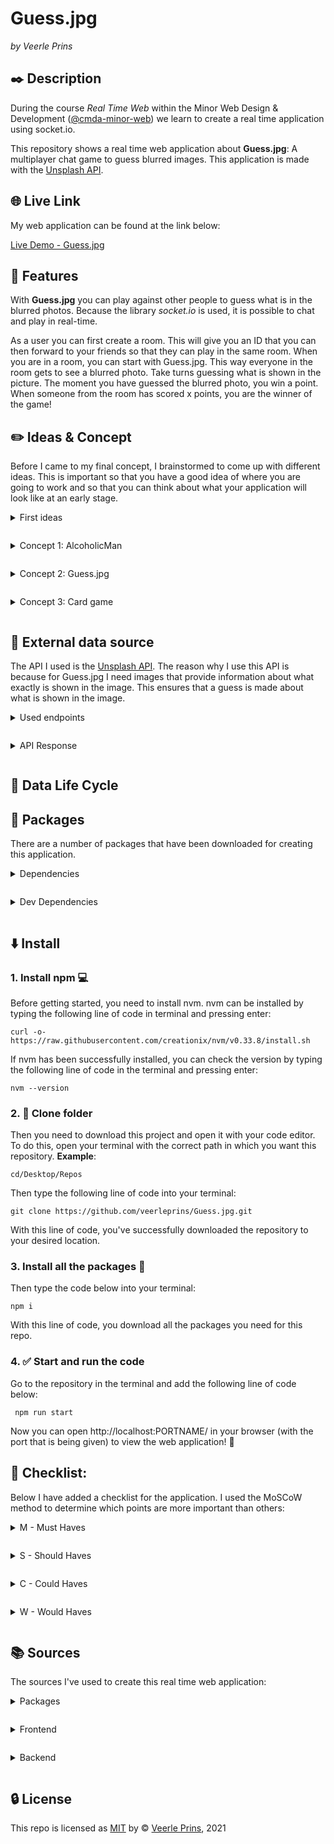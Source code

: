 # Guess.jpg

<!-- Image of the project here - Maybe Mockup -->

_by Veerle Prins_

## :black_nib: Description

During the course _Real Time Web_ within the Minor Web Design & Development ([@cmda-minor-web](https://github.com/cmda-minor-web)) we learn to create a real time application using socket.io.

This repository shows a real time web application about **Guess.jpg**: A multiplayer chat game to guess blurred images. This application is made with the [Unsplash API](https://unsplash.com/documentation).

## :globe_with_meridians: Live Link

My web application can be found at the link below:

[Live Demo - Guess.jpg](https://guess-jpg.herokuapp.com/)

## :small_orange_diamond: Features

With **Guess.jpg** you can play against other people to guess what is in the blurred photos. Because the library _socket.io_ is used, it is possible to chat and play in real-time.

As a user you can first create a room. This will give you an ID that you can then forward to your friends so that they can play in the same room. When you are in a room, you can start with Guess.jpg. This way everyone in the room gets to see a blurred photo. Take turns guessing what is shown in the picture. The moment you have guessed the blurred photo, you win a point. When someone from the room has scored x points, you are the winner of the game!

## :pencil2: Ideas & Concept

Before I came to my final concept, I brainstormed to come up with different ideas. This is important so that you have a good idea of where you are going to work and so that you can think about what your application will look like at an early stage.

<details style="margin: 1em 0;">
  <summary style="margin: 1em 0;">First ideas</summary>

My first idea was to create a chat where you can choose from three mini games. For example, I was thinking about the games tic tac toe, snake and air hockey. The tricky thing was that we do have to link an external API. I personally found it very difficult to link an external API to these small games. For this reason, I took a closer look at other possible ideas.

Since I hadn't quite figured it out yet, I started looking from an API. That's how I came up with a whole list of ideas:

- Card game with the Deck of Cards API.
- Photo guesser with the Unsplash / Pexels API.
- Music lyrics quiz with the Musixmatch lyrics / Last FM API.
- Guess the quote with the Famous Quotes API.
- Hangman with random-words API.

Based on this list, I decided to pick three ideas and work them out.

</details>

<details style="margin: 1em 0;">
  <summary style="margin: 1em 0;">Concept 1: AlcoholicMan</summary>

The first idea that I elaborated a bit further is _the hangman_ game. In this game, the idea is normally that you try not to make the person hang himself by guessing the word from letters as quickly as possible. I only slightly adjusted the concept. I thought it would be nicer to have a person drink a glass of beer every time the user gives a wrong letter. Thus, the aim of the game is not to get the person drunk by solving the word. Hence the name: **AlcoholicMan** instead of hangman. I have elaborated this concept in a small sketch:

![image of the sketch: Enter the room.](https://user-images.githubusercontent.com/35265583/114405581-1d660100-9ba7-11eb-99a7-f9b8fd7a07c5.png)![Image of the game sketch: AlcoholicMan ](https://user-images.githubusercontent.com/35265583/114405583-1dfe9780-9ba7-11eb-8f05-131f4986a12e.png)

The idea is that as a user you can first create a 'room' / enter the idea of the room. You then enter the room as a user and you can play AlcoholMan against each other. You try to enter a letter in turn to see if this letter is in the word. If it is done correctly nothing happens, if it is wrong the person has to eat a glass of beer. So the goal: Try not to get the person drunk.

</details>

<details style="margin: 1em 0;">
  <summary style="margin: 1em 0;">Concept 2: Guess.jpg</summary>

The second idea that I developed into a concept is **Guess.jpg**. The idea behind this is that you can go into a room with a number of people and see a blurred image. The person who guesses what is shown in the picture first wins a point. The person who ultimately determined x number of points has won the game. Hence the name: Guess.jpg. I have elaborated this concept in a small sketch:

![Image of the game sketch: Guess.jpg](https://user-images.githubusercontent.com/35265583/114405573-1c34d400-9ba7-11eb-9263-4349057c495c.png)

First, as a user you can create a new room or enter an existing room ID. Then you can start the game Guess.jpg with the people in that room. A blurred image is displayed where you have to guess what is on the image in turn. When you have guessed correctly, you win a point. This continues until an x number of points have been achieved.

Ultimately, this concept was also chosen. The reason for this was that I wanted to make something original and not over complicate it within two weeks.

</details>

<details style="margin: 1em 0;">
  <summary style="margin: 1em 0;">Concept 3: Card game</summary>

The last concept I've outlined is a card game. I myself play quite a lot of card games with friends (sometimes with drinks but sometimes without) and I thought it would be fun to code a card game. I did not really have a specific game in mind for this. I was in doubt between a drinking game and the card game 'pesten' that I often play with other people. I have briefly outlined this concept:

![Image of the game sketch: Card game](https://user-images.githubusercontent.com/35265583/114405548-17702000-9ba7-11eb-98d2-0bb9ccd67aa1.png)

The idea behind this is that you can play a card game together, especially now in corona time since you can't just see everyone. Still, I did not think this concept / idea was the strongest and I did not yet have a clear idea of what exactly I wanted to make.

</details>

## :link: External data source

The API I used is the [Unsplash API](https://unsplash.com/documentation). The reason why I use this API is because for Guess.jpg I need images that provide information about what exactly is shown in the image. This ensures that a guess is made about what is shown in the image.

<details style="margin: 1em 0;">
  <summary style="margin: 1em 0;">Used endpoints</summary>

I used the following endpoints:

`photos/random`  
This endpoint ensures that a random photo is collected. This is important because this random photo can be used in the game to guess what to see.

</details>

<details style="margin: 1em 0;">
  <summary style="margin: 1em 0;">API Response</summary>

After a request (HTTP GET) is made to the API (and if there are no errors) a response is sent back from the server API (HTTP response). This is a JSON object with information about the photo (s) being requested. Below is a response from the Unsplash API with some points of data available to you:

```
{
  "id": ,                 // ID of the photo
  "created_at": ,         // Photo created at date
  "updated_at": ,         // Photo updated at data
  "promoted_at": ,        // Photo promoted at date
  "width": ,              // Width of the photo
  "height": ,             // Height of the photo
  "description": ,        // Description of the photo
  "alt_description": ,    // Alt description of the photo
  "urls": [],             // Array with different sizes of the photo
  "categories": [],       // Array with categories of the photo
  "likes": ,              // Number of times the photo has been liked
  "user": {
    "id": ,               // Photographer's ID
    "username": ,         // Photographer's username
    "name": ,             // Photographer's name
    "location": ,         // Photographer's location name
  },
  "location": [],         // Array with the location where the photo was taken.
  "views": ,              // Number of views
  "downloads": ,          // Number of times the photo has been downloaded
}
```

</details>

## :arrows_counterclockwise: Data Life Cycle

## :bookmark_tabs: Packages

There are a number of packages that have been downloaded for creating this application.

<details style="margin: 1em 0;">
  <summary style="margin: 1em 0;">Dependencies</summary>

#### socket.io

The [**socket.io**](https://www.npmjs.com/package/socket.io) package enables real-time communication between the server (Node.js) and the client (JavaScript). The reason why this package has been downloaded is because it allows a multiplayer game to be played / chat between different users due to a constant connection between clients and the server.

#### express

The [**express**](https://www.npmjs.com/package/express) package is a framework for Nodejs. The reason why this package was downloaded is because express makes it easier to start a routing via the server. In addition, it supports many template engines that make it easier for this project.

#### ejs

The template engine [**ejs**](https://www.npmjs.com/package/ejs) ensures that javascript code can be injected on the client. The reason this package was downloaded is because ejs makes it easier to inject the data sent from the server into the client.

#### express-ejs-layouts

The package [**express-ejs-layouts**](https://www.npmjs.com/package/express-ejs-layouts) is a layout for ejs that works with express. The reason why this package has been downloaded is because it does not create any open tags in the .ejs files at, for example, the body and html tag when coding in the DRY (**D**on't **R**epeat **Y**ourself) way.

#### body-parser

The package [**body-parser**](https://www.npmjs.com/package/body-parser) ensures that the incoming requests can be read in Nodejs under the `req.body`. The reason why this package was downloaded is because it allows the input from the search bar to be read.

#### node-fetch

The package [**node-fetch**](https://www.npmjs.com/package/node-fetch) is a module that actually works exactly like the window.fetch method on the client, but for the server side. The reason why this package was downloaded is because it allowed an API fetch to be made via the server side.

#### dotenv

The package [**dotenv**](https://www.npmjs.com/package/dotenv) is a kind of module that ensures that variables are released from an .env file. The reason this package was downloaded is because dotenv helps to store sensitive data (keys of an API), among other things, without it being visible to everyone when the GitHub repo is downloaded.

</details>

<details style="margin: 1em 0;">
  <summary style="margin: 1em 0;">Dev Dependencies</summary>

#### nodemon

The package [**nodemon**](https://www.npmjs.com/package/nodemon) is installed in the developer dependencies. Nodemon is a tool to ensure that the server is automatically restarted after changes have been made to one of the files. It helps the developer, among other things, by keeping an eye on whether there are changes that could cause possible bugs.

</details>

## :arrow_down: Install

### 1. Install npm :computer:

Before getting started, you need to install nvm. nvm can be installed by typing the following line of code in terminal and pressing enter:

`curl -o- https://raw.githubusercontent.com/creationix/nvm/v0.33.8/install.sh `

If nvm has been successfully installed, you can check the version by typing the following line of code in the terminal and pressing enter:

`nvm --version`

### 2. :open_file_folder: Clone folder

Then you need to download this project and open it with your code editor. To do this, open your terminal with the correct path in which you want this repository. **Example**:

`cd/Desktop/Repos`

Then type the following line of code into your terminal:

`git clone https://github.com/veerleprins/Guess.jpg.git`

With this line of code, you've successfully downloaded the repository to your desired location.

### 3. Install all the packages :bookmark_tabs:

Then type the code below into your terminal:

`npm i`

With this line of code, you download all the packages you need for this repo.

### 4. :white_check_mark: Start and run the code

Go to the repository in the terminal and add the following line of code below:

` npm run start`

Now you can open http://localhost:PORTNAME/ in your browser (with the port that is being given) to view the web application! :raised_hands:

## :pencil: Checklist:

Below I have added a checklist for the application. I used the MoSCoW method to determine which points are more important than others:

<details style="margin: 1em 0;">
  <summary style="margin: 1em 0;">M - Must Haves</summary>

_Requirements:_

- [x] Document all the work in README file.
- [x] Chat function working.
- [x] Create a room system, with an ID.
- [x] Handle users joining & leaving.
- [ ] Fetch Unsplash data.
- [ ] Show random, blurred image.
- [ ] Winning guess gets a point.
- [ ] Point system for every user.
- [x] Deploy Guess.jpg to Heroku.

</details>

<details style="margin: 1em 0;">
  <summary style="margin: 1em 0;">S - Should Haves</summary>

_Wanted, but not necessary:_

- [ ] Add good styling so that Guess.jpeg looks nice to look at.
- [x] Add user names to the chat.
- [ ] Provide a hint option when users cannot guess the image.

</details>

<details style="margin: 1em 0;">
  <summary style="margin: 1em 0;">C - Could Haves</summary>

_If there is enough time left:_

- [ ] See when someone is typing in the chat.
- [x] See when someone is leaving in the chat.

</details>

<details style="margin: 1em 0;">
  <summary style="margin: 1em 0;">W - Would Haves</summary>

_For in the future:_

- [ ] Indicate what level of difficulty you want.
- [ ] Instead of taking turns guessing that the person who gives the correct answer the fastest wins.
- [ ] Create a scoreboard page with all high scores.
- [ ] Look back to see which photos you guessed correctly.

</details>

## :books: Sources

The sources I've used to create this real time web application:

<details style="margin: 1em 0;">
  <summary style="margin: 1em 0;">Packages</summary>

- socket.io (4.0.1). (2021). [Socket.IO enables real-time bidirectional event-based communication.]. npmjs. https://www.npmjs.com/package/socket.io
- nodemon (2.0.7). (2021). [Nodemon is a tool that helps develop node.js based applications by automatically restarting the node application when file changes in the directory are detected.]. npmjs. https://www.npmjs.com/package/nodemon
- express (4.17.1). (2019). [Fast, unopinionated, minimalist web framework for node.]. npmjs. https://www.npmjs.com/package/express
- ejs (3.1.6). (2021). [Embedded JavaScript template ejs.]. npmjs. https://www.npmjs.com/package/ejs
- express-ejs-layouts (2.5.0). (2018). [Layout support for ejs in express.]. npmjs. https://www.npmjs.com/package/express-ejs-layouts
- dotenv (8.2.0). (2020). [Dotenv is a zero-dependency module that loads environment variables from a .env file into process.env.]. npmjs. https://www.npmjs.com/package/dotenv
- node-fetch (2.6.1). (2021). [A light-weight module that brings window.fetch to Node.js]. npmjs. https://www.npmjs.com/package/node-fetch
- body-parser (1.19.0). (2019). [Parse incoming request bodies in a middleware before your handlers, available under the req.body property.]. npmjs. https://www.npmjs.com/package/body-parser

</details>

<details style="margin: 1em 0;">
  <summary style="margin: 1em 0;">Frontend</summary>
</details>

<details style="margin: 1em 0;">
  <summary style="margin: 1em 0;">Backend</summary>
- socket.io. (2021, 11 april). Get started. https://socket.io/get-started/chat
- Unsplash. (z.d.). API Documentation | Free HD Photo API. Unsplash Developers. Geraadpleegd op 12 april 2021, van https://unsplash.com/documentation#get-a-random-photo
</details>

## :lock: License

This repo is licensed as [MIT](https://github.com/veerleprins/real-time-web-2021/blob/master/LICENSE) by :copyright: [Veerle Prins](https://github.com/veerleprins), 2021
